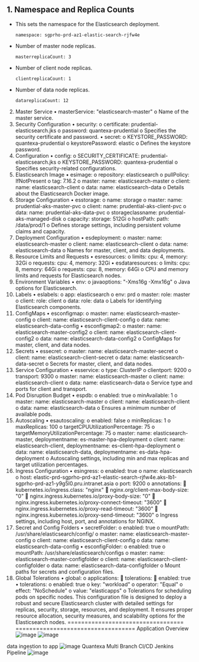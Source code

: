 ## 1. Namespace and Replica Counts
- This sets the namespace for the Elasticsearch deployment.

    `namespace: sgprho-prd-az1-elastic-search-rjfw4e`

 - Number of master node replicas.
 
      `masterreplicaCount: 3`

 - Number of client node replicas.

      `clientreplicaCount: 1`

  - Number of data node replicas.

      `datareplicaCount: 12`


2. Master Service
•	masterService: "elasticsearch-master"
o	Name of the master service.
3. Security Configuration
•	security:
o	certificate: prudential-elasticsearch.jks
o	password: quantexa-prudential
o	Specifies the security certificate and password.
•	secret:
o	KEYSTORE_PASSWORD: quantexa-prudential
o	keystorePassword: elastic
o	Defines the keystore password.
4. Configuration
•	config:
o	SECURITY_CERTIFICATE: prudential-elasticsearch.jks
o	KEYSTORE_PASSWORD: quantexa-prudential
o	Specifies security-related configurations.
5. Elasticsearch Image
•	esimage:
o	repository: elasticsearch
o	pullPolicy: IfNotPresent
o	tag: 7.16.2
o	master: name: elasticsearch-master
o	client: name: elasticsearch-client
o	data: name: elasticsearch-data
o	Details about the Elasticsearch Docker image.
6. Storage Configuration
•	esstorage:
o	name: storage
o	master: name: prudential-aks-master-pvc
o	client: name: prudential-aks-client-pvc
o	data: name: prudential-aks-data-pvc
o	storageclassname: prudential-aks-managed-disk
o	capacity: storage: 512Gi
o	hostPath: path: /data/prod/1
o	Defines storage settings, including persistent volume claims and capacity.
7. Deployment Configuration
•	esdeployment:
o	master: name: elasticsearch-master
o	client: name: elasticsearch-client
o	data: name: elasticsearch-data
o	Names for master, client, and data deployments.
8. Resource Limits and Requests
•	esresources:
o	limits: cpu: 4, memory: 32Gi
o	requests: cpu: 4, memory: 32Gi
•	esdataresources:
o	limits: cpu: 8, memory: 64Gi
o	requests: cpu: 8, memory: 64Gi
o	CPU and memory limits and requests for Elasticsearch nodes.
9. Environment Variables
•	env:
o	javaoptions: "-Xms16g -Xmx16g"
o	Java options for Elasticsearch.
10. Labels
•	eslabels:
o	app: elasticsearch
o	env: prd
o	master: role: master
o	client: role: client
o	data: role: data
o	Labels for identifying Elasticsearch components.
11. ConfigMaps
•	esconfigmap:
o	master: name: elasticsearch-master-config
o	client: name: elasticsearch-client-config
o	data: name: elasticsearch-data-config
•	esconfigmap2:
o	master: name: elasticsearch-master-config2
o	client: name: elasticsearch-client-config2
o	data: name: elasticsearch-data-config2
o	ConfigMaps for master, client, and data nodes.
12. Secrets
•	essecret:
o	master: name: elasticsearch-master-secret
o	client: name: elasticsearch-client-secret
o	data: name: elasticsearch-data-secret
o	Secrets for master, client, and data nodes.
13. Service Configuration
•	esservice:
o	type: ClusterIP
o	clientport: 9200
o	transport: 9300
o	master: name: elasticsearch-master
o	client: name: elasticsearch-client
o	data: name: elasticsearch-data
o	Service type and ports for client and transport.
14. Pod Disruption Budget
•	espdb:
o	enabled: true
o	minAvailable: 1
o	master: name: elasticsearch-master
o	client: name: elasticsearch-client
o	data: name: elasticsearch-data
o	Ensures a minimum number of available pods.
15. Autoscaling
•	esautoscaling:
o	enabled: false
o	minReplicas: 1
o	maxReplicas: 100
o	targetCPUUtilizationPercentage: 75
o	targetMemoryUtilizationPercentage: 75
o	master: name: elasticsearch-master, deploymentname: es-master-hpa-deployment
o	client: name: elasticsearch-client, deploymentname: es-client-hpa-deployment
o	data: name: elasticsearch-data, deploymentname: es-data-hpa-deployment
o	Autoscaling settings, including min and max replicas and target utilization percentages.
16. Ingress Configuration
•	esingress:
o	enabled: true
o	name: elasticsearch
o	host: elastic-prd-sgprho-prd-az1-elastic-search-rjfw4e.aks-lb1-sgprho-prd-az1-y9g5l0.pru.intranet.asia
o	port: 9200
o	annotations:
	kubernetes.io/ingress.class: "nginx"
	nginx.org/client-max-body-size: "0"
	nginx.ingress.kubernetes.io/proxy-body-size: "0"
	nginx.ingress.kubernetes.io/proxy-connect-timeout: "3600"
	nginx.ingress.kubernetes.io/proxy-read-timeout: "3600"
	nginx.ingress.kubernetes.io/proxy-send-timeout: "3600"
o	Ingress settings, including host, port, and annotations for NGINX.
17. Secret and Config Folders
•	secretFolder:
o	enabled: true
o	mountPath: /usr/share/elasticsearch/config/
o	master: name: elasticsearch-master-config
o	client: name: elasticsearch-client-config
o	data: name: elasticsearch-data-config
•	esconfigFolder:
o	enabled: true
o	mountPath: /usr/share/elasticsearch/configs
o	master: name: elasticsearch-master-configfolder
o	client: name: elasticsearch-client-configfolder
o	data: name: elasticsearch-data-configfolder
o	Mount paths for secrets and configuration files.
18. Global Tolerations
•	global:
o	applications:
	tolerations:
	enabled: true
•	tolerations:
o	enabled: true
o	key: "workload"
o	operator: "Equal"
o	effect: "NoSchedule"
o	value: "elasticapps"
o	Tolerations for scheduling pods on specific nodes.
This configuration file is designed to deploy a robust and secure Elasticsearch cluster with detailed settings for replicas, security, storage, resources, and deployment. It ensures proper resource allocation, security measures, and scalability options for the Elasticsearch nodes.
==================================
===================================
Application Overview
![image](https://github.com/user-attachments/assets/91b7e115-1191-4db3-babe-c202b278ae61)
![image](https://github.com/user-attachments/assets/e4650745-431b-4d63-8823-9d982e573e4a)

data ingestion to app
![image](https://github.com/user-attachments/assets/4f488b2a-a233-4431-9b03-defce30f5882)
Quantexa Multi Branch CI/CD Jenkins Pipeline
![image](https://github.com/user-attachments/assets/68c435f4-5d78-46c1-a346-8aaa221d267b)





